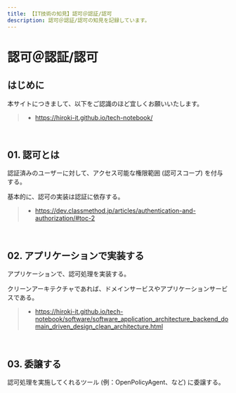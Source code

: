 ```yaml
---
title: 【IT技術の知見】認可＠認証/認可
description: 認可＠認証/認可の知見を記録しています。
---
```


# 認可＠認証/認可

## はじめに

本サイトにつきまして、以下をご認識のほど宜しくお願いいたします。

> - https://hiroki-it.github.io/tech-notebook/

<br>

## 01. 認可とは

認証済みのユーザーに対して、アクセス可能な権限範囲 (認可スコープ) を付与する。

基本的に、認可の実装は認証に依存する。

> - https://dev.classmethod.jp/articles/authentication-and-authorization/#toc-2

<br>

## 02. アプリケーションで実装する

アプリケーションで、認可処理を実装する。

クリーンアーキテクチャであれば、ドメインサービスやアプリケーションサービスである。

> - https://hiroki-it.github.io/tech-notebook/software/software_application_architecture_backend_domain_driven_design_clean_architecture.html

<br>

## 03. 委譲する

認可処理を実施してくれるツール (例：OpenPolicyAgent、など) に委譲する。

<br>
